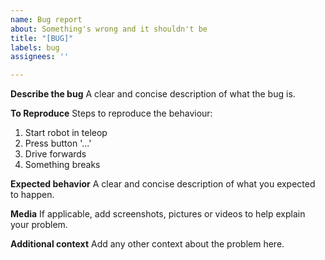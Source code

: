 ```yaml
---
name: Bug report
about: Something's wrong and it shouldn't be
title: "[BUG]"
labels: bug
assignees: ''

---
```


**Describe the bug**
A clear and concise description of what the bug is.

**To Reproduce**
Steps to reproduce the behaviour:
1. Start robot in teleop
2. Press button '...'
3. Drive forwards
4. Something breaks

**Expected behavior**
A clear and concise description of what you expected to happen.

**Media**
If applicable, add screenshots, pictures or videos to help explain your problem.

**Additional context**
Add any other context about the problem here.
